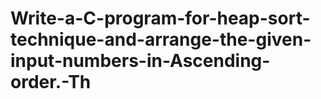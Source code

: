 # Write-a-C-program-for-heap-sort-technique-and-arrange-the-given-input-numbers-in-Ascending-order.-Th